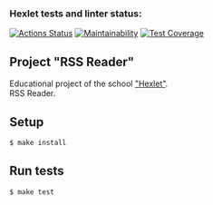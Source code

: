 ### Hexlet tests and linter status:
[![Actions Status](https://github.com/faaru-io/frontend-project-lvl3/workflows/hexlet-check/badge.svg)](https://github.com/faaru-io/frontend-project-lvl3/actions)
[![Maintainability](https://api.codeclimate.com/v1/badges/3845974f0d9be10d75fd/maintainability)](https://codeclimate.com/github/faaru-io/frontend-project-lvl3/maintainability)
[![Test Coverage](https://api.codeclimate.com/v1/badges/3845974f0d9be10d75fd/test_coverage)](https://codeclimate.com/github/faaru-io/frontend-project-lvl3/test_coverage)

## Project "RSS Reader"
Educational project of the school ["Hexlet"](https://ru.hexlet.io/?ref=231189).  
RSS Reader.

## Setup

```sh
$ make install
```

## Run tests

```sh
$ make test
```
